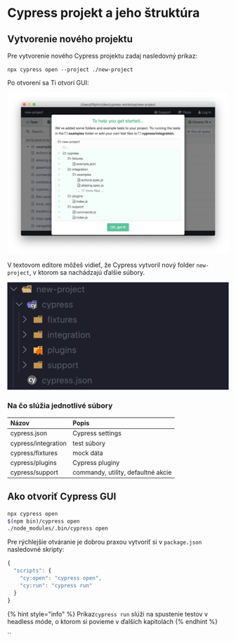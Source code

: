 # Cypress projekt a jeho štruktúra

## Vytvorenie nového projektu

Pre vytvorenie nového Cypress projektu zadaj nasledovný príkaz:

```text
npx cypress open --project ./new-project
```

Po otvorení sa Ti otvorí GUI:

![](../../.gitbook/assets/snimka-obrazovky-2019-11-25-o-22.18.53.png)

V textovom editore môžeš vidieť, že Cypress vytvoril nový folder `new-project`, v ktorom sa nachádzajú ďalšie súbory.

![](../../.gitbook/assets/snimka-obrazovky-2019-11-25-o-22.22.28.png)

### Na čo slúžia jednotlivé súbory

|  Názov | Popis |
| :--- | :--- |
| cypress.json | Cypress settings |
| cypress/integration | test súbory |
| cypress/fixtures | mock dáta |
| cypress/plugins | Cypress pluginy |
| cypress/support | commandy, utility, defaultné akcie |

## Ako otvoriť Cypress GUI

```bash
npx cypress open
$(npm bin)/cypress open
./node_modules/.bin/cypress open
```

Pre rýchlejšie otváranie je dobrou praxou vytvoriť si v `package.json` nasledovné skripty:

```javascript
{
  "scripts": {
    "cy:open": "cypress open",
    "cy:run": "cypress run"
  }
}
```

{% hint style="info" %}
Príkaz`cypress run` slúži na spustenie testov v headless móde, o ktorom si povieme v ďalších kapitolách
{% endhint %}

\`\`

